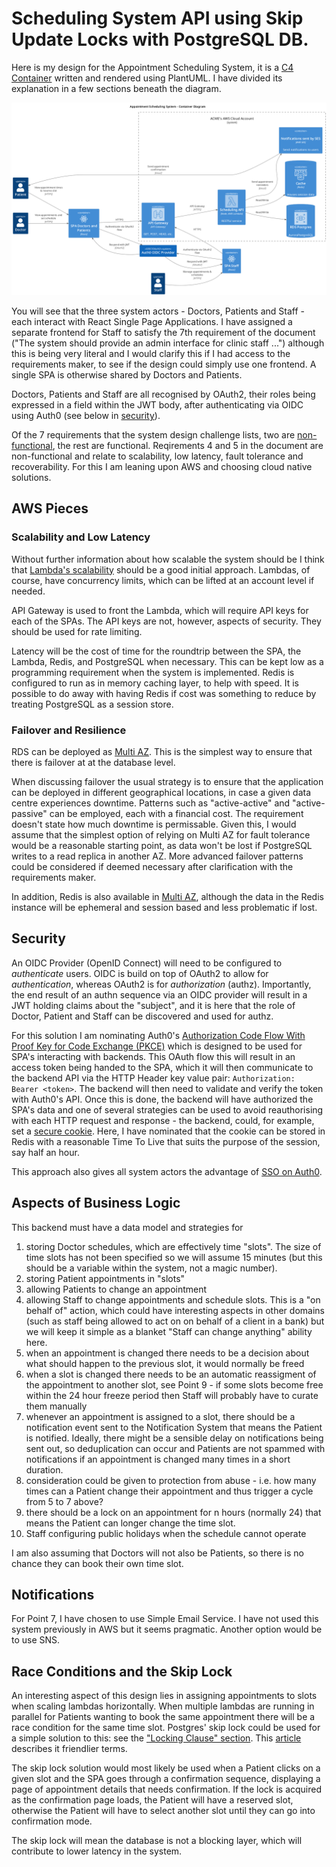 # Scheduling System API using Skip Update Locks with PostgreSQL DB.

Here is my design for the Appointment Scheduling System, it is a [C4 Container](https://c4model.com/diagrams/container) written and rendered using PlantUML. I have divided its explanation in a few sections beneath the diagram. 

![Container](./out/diagrams/container/container.png)

You will see that the three system actors - Doctors, Patients and Staff - each interact with React Single Page Applications. I have assigned a separate frontend for Staff to satisfy the 7th requirement of the document ("The system should provide an admin interface for clinic staff ...") although this is being very literal and I would clarify this if I had access to the requirements maker, to see if the design could simply use one frontend. A single SPA is otherwise shared by Doctors and Patients. 

Doctors, Patients and Staff are all recognised by OAuth2, their roles being expressed in a field within the JWT body, after authenticating via OIDC using Auth0 (see below in [security](#security)).

Of the 7 requirements that the system design challenge lists, two are [non-functional](https://en.wikipedia.org/wiki/Non-functional_requirement), the rest are functional. Reqirements 4 and 5 in the document are non-functional and relate to scalability, low latency, fault tolerance and recoverability. For this I am leaning upon AWS and choosing cloud native solutions.

## AWS Pieces

### Scalability and Low Latency

Without further information about how scalable the system should be I think that [Lambda's scalability](https://docs.aws.amazon.com/lambda/latest/dg/lambda-concurrency.html) should be a good initial approach. Lambdas, of course, have concurrency limits, which can be lifted at an account level if needed. 

API Gateway is used to front the Lambda, which will require API keys for each of the SPAs. The API keys are not, however, aspects of security. They should be used for rate limiting. 

Latency will be the cost of time for the roundtrip between the SPA, the Lambda, Redis, and PostgreSQL when necessary. This can be kept low as a programming requirement when the system is implemented. Redis is configured to run as in memory caching layer, to help with speed. It is possible to do away with having Redis if cost was something to reduce by treating PostgreSQL as a session store. 

### Failover and Resilience

RDS can be deployed as [Multi AZ](https://docs.aws.amazon.com/AmazonRDS/latest/UserGuide/Concepts.MultiAZSingleStandby.html). This is the simplest way to ensure that there is failover at at the database level.

When discussing failover the usual strategy is to ensure that the application can be deployed in different geographical locations, in case a given data centre experiences downtime. Patterns such as "active-active" and "active-passive" can be employed, each with a financial cost. The requirement doesn't state how much downtime is permissable. Given this, I would assume that the simplest option of relying on Multi AZ for fault tolerance would be a reasonable starting point, as data won't be lost if PostgreSQL writes to a read replica in another AZ. More advanced failover patterns could be considered if deemed necessary after clarification with the requirements maker.

In addition, Redis is also available in [Multi AZ](https://docs.aws.amazon.com/AmazonElastiCache/latest/dg/multi-az.html), although the data in the Redis instance will be ephemeral and session based and less problematic if lost.

## Security

An OIDC Provider (OpenID Connect) will need to be configured to *authenticate* users. OIDC is build on top of OAuth2 to allow for *authentication*, whereas OAuth2 is for *authorization* (authz). Importantly, the end result of an authn sequence via an OIDC provider will result in a JWT holding claims about the "subject", and it is here that the role of Doctor, Patient and Staff can be discovered and used for authz. 

For this solution I am nominating Auth0's [Authorization Code Flow With Proof Key for Code Exchange (PKCE)](https://auth0.com/docs/get-started/authentication-and-authorization-flow/authorization-code-flow-with-pkce) which is designed to be used for SPA's interacting with backends. This OAuth flow this will result in an access token being handed to the SPA, which it will then communicate to the backend API via the HTTP Header key value pair: `Authorization: Bearer <token>`. The backend will then need to validate and verify the token with Auth0's API. Once this is done, the backend will have authorized the SPA's data and one of several strategies can be used to avoid reauthorising with each HTTP request and response - the backend, could, for example, set a [secure cookie](https://developer.mozilla.org/en-US/docs/Web/Security/Practical_implementation_guides/Cookies). Here, I have nominated that the cookie can be stored in Redis with a reasonable Time To Live that suits the purpose of the session, say half an hour.

This approach also gives all system actors the advantage of [SSO on Auth0](https://auth0.com/docs/authenticate/login/oidc-conformant-authentication/oidc-adoption-sso). 

## Aspects of Business Logic 

This backend must have a data model and strategies for 

1. storing Doctor schedules, which are effectively time "slots". The size of time slots has not been specified so we will assume 15 minutes (but this should be a variable within the system, not a magic number).
2. storing Patient appointments in "slots"
3. allowing Patients to change an appointment
4. allowing Staff to change appointments and schedule slots. This is a "on behalf of" action, which could have interesting aspects in other domains (such as staff being allowed to act on on behalf of a client in a bank) but we will keep it simple as a blanket "Staff can change anything" ability here.
5. when an appointment is changed there needs to be a decision about what should happen to the previous slot, it would normally be freed
6. when a slot is changed there needs to be an automatic reassigment of the appointment to another slot, see Point 9 - if some slots become free within the 24 hour freeze period then Staff will probably have to curate them manually
7. whenever an appointment is assigned to a slot, there should be a notification event sent to the Notification System that means the Patient is notified. Ideally, there might be a sensible delay on notifications being sent out, so deduplication can occur and Patients are not spammed with notifications if an appointment is changed many times in a short duration. 
8. consideration could be given to protection from abuse - i.e. how many times can a Patient change their appointment and thus trigger a cycle from 5 to 7 above?
9. there should be a lock on an appointment for n hours (normally 24) that means the Patient can longer change the time slot.
10. Staff configuring public holidays when the schedule cannot operate

I am also assuming that Doctors will not also be Patients, so there is no chance they can book their own time slot.

## Notifications

For Point 7, I have chosen to use Simple Email Service. I have not used this system previously in AWS but it seems pragmatic. Another option would be to use SNS. 

## Race Conditions and the Skip Lock

An interesting aspect of this design lies in assigning appointments to slots when scaling lambdas horizontally. When multiple lambdas are running in parallel for Patients wanting to book the same appointment there will be a race condition for the same time slot. Postgres' skip lock could be used for a simple solution to this: see the ["Locking Clause" section](https://www.postgresql.org/docs/current/sql-select.html). This [article](https://www.inferable.ai/blog/posts/postgres-skip-locked) describes it friendlier terms. 

The skip lock solution would most likely be used when a Patient clicks on a given slot and the SPA goes through a confirmation sequence, displaying a page of appointment details that needs confirmation. If the lock is acquired as the confirmation page loads, the Patient will have a reserved slot, otherwise the Patient will have to select another slot until they can go into confirmation mode.

The skip lock will mean the database is not a blocking layer, which will contribute to lower latency in the system.

